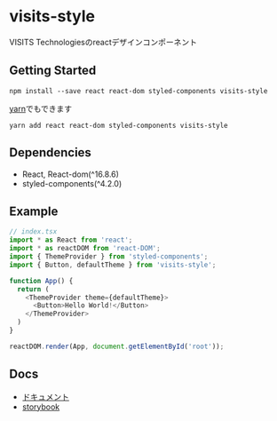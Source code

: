 # visits-style
VISITS Technologiesのreactデザインコンポーネント

## Getting Started

```
npm install --save react react-dom styled-components visits-style
```

[yarn](https://yarnpkg.com/ja/)でもできます

```
yarn add react react-dom styled-components visits-style
```

## Dependencies
- React, React-dom(^16.8.6)
- styled-components(^4.2.0)

## Example

```javascript
// index.tsx
import * as React from 'react';
import * as reactDOM from 'react-DOM';
import { ThemeProvider } from 'styled-components';
import { Button, defaultTheme } from 'visits-style';

function App() {
  return (
    <ThemeProvider theme={defaultTheme}>
      <Button>Hello World!</Button>
    </ThemeProvider>
  )
}

reactDOM.render(App, document.getElementById('root'));
```

## Docs

- [ドキュメント](https://visits-works.github.io/visits-style/)
- [storybook](https://visits-works.github.io/visits-style/storybook)
